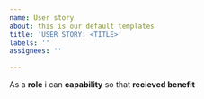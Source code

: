 ```yaml
---
name: User story
about: this is our default templates
title: 'USER STORY: <TITLE>'
labels: ''
assignees: ''

---
```


As a **role** i can **capability** so that **recieved benefit**
